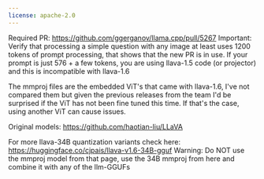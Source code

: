 ```yaml
---
license: apache-2.0
---
```

Required PR: https://github.com/ggerganov/llama.cpp/pull/5267
Important: Verify that processing a simple question with any image at least uses 1200 tokens of prompt processing, that shows that the new PR is in use.
If your prompt is just 576 + a few tokens, you are using llava-1.5 code (or projector) and this is incompatible with llava-1.6


The mmproj files are the embedded ViT's that came with llava-1.6, I've not compared them but given the previous releases from the team I'd be surprised if the ViT has not been fine tuned this time.
If that's the case, using another ViT can cause issues.

Original models: https://github.com/haotian-liu/LLaVA

For more llava-34B quantization variants check here: https://huggingface.co/cjpais/llava-v1.6-34B-gguf
Warning: Do NOT use the mmproj model from that page, use the 34B mmproj from here and combine it with any of the llm-GGUFs